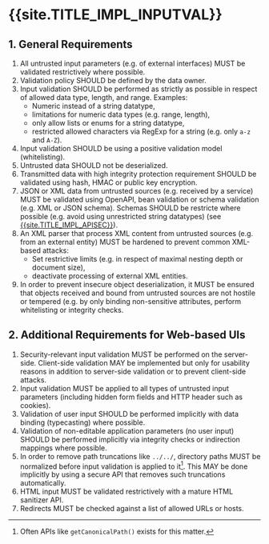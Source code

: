 <title>{{site.TITLE_IMPL_INPUTVAL}</title>

# {{site.TITLE_IMPL_INPUTVAL}}

## 1. General Requirements
1. All untrusted input parameters (e.g. of external interfaces) MUST be validated restrictively where possible.
2. Validation policy SHOULD be defined by the data owner.
3. Input validation SHOULD be performed as strictly as possible in respect of allowed data type, length, and range. Examples:
    - Numeric instead of a string datatype,
    - limitations for numeric data types (e.g. range, length),
    - only allow lists or enums for a string datatype,
    - restricted allowed characters via RegExp for a string (e.g. only `a-z` and `A-Z`).
4. Input validation SHOULD be using a positive validation model (whitelisting).
5. Untrusted data SHOULD not be deserialized.
6. Transmitted data with high integrity protection requirement SHOULD be validated using hash, HMAC or public key encryption.
7. JSON or XML data from untrusted sources (e.g. received by a service) MUST be validated using OpenAPI, bean validation or schema validation (e.g. XML or JSON schema). Schemas SHOULD be restricte where possible (e.g. avoid using unrestricted string datatypes) (see [{{site.TITLE_IMPL_APISEC}}]({{site.URL_IMPL_APISEC}})).
8. An XML parser that process XML content from untrusted sources (e.g. from an external entity) MUST be hardened to prevent common XML-based attacks:
    - Set restrictive limits (e.g. in respect of maximal nesting depth or document size),
    - deactivate processing of external XML entities.
9. In order to prevent insecure object deserialization, it MUST be ensured that objects received and bound from untrusted sources are not hostile or tempered (e.g. by only binding non-sensitive attributes, perform whitelisting or integrity checks.

## 2. Additional Requirements for Web-based UIs
1. Security-relevant input validation MUST be performed on the server-side. Client-side validation MAY be implemented but only for usability reasons in addition to server-side validation or to prevent client-side attacks.
2. Input validation MUST be applied to all types of untrusted input parameters (including hidden form fields and HTTP header such as cookies).
3. Validation of user input SHOULD be performed implicitly with data binding (typecasting) where possible.
4. Validation of non-editable application parameters (no user input) SHOULD be performed implicitly via integrity checks or indirection mappings where possible.
5. In order to remove path truncations like `../../`, directory paths MUST be normalized before input validation is applied to it[^1]. This MAY be done implicitly by using a secure API that removes such truncations automatically.
6. HTML input MUST be validated restrictively with a mature HTML sanitizer API.
7. Redirects MUST be checked against a list of allowed URLs or hosts.

[^1]: Often APIs like `getCanonicalPath()` exists for this matter.
